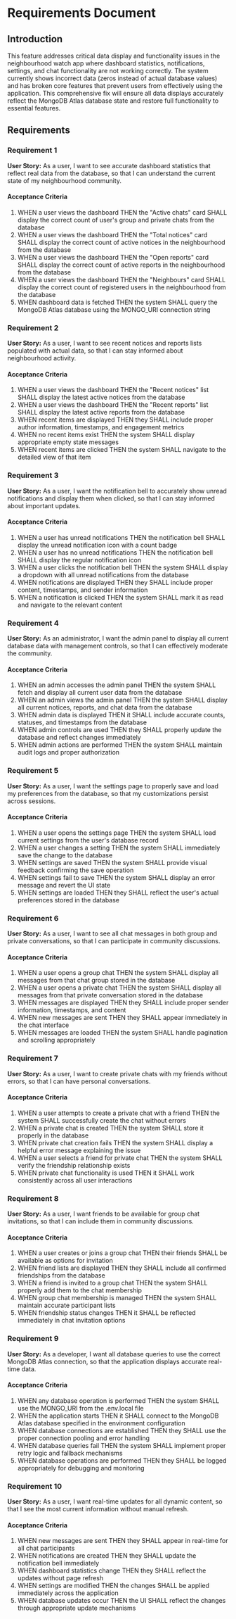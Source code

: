 # Requirements Document

## Introduction

This feature addresses critical data display and functionality issues in the neighbourhood watch app where dashboard statistics, notifications, settings, and chat functionality are not working correctly. The system currently shows incorrect data (zeros instead of actual database values) and has broken core features that prevent users from effectively using the application. This comprehensive fix will ensure all data displays accurately reflect the MongoDB Atlas database state and restore full functionality to essential features.

## Requirements

### Requirement 1

**User Story:** As a user, I want to see accurate dashboard statistics that reflect real data from the database, so that I can understand the current state of my neighbourhood community.

#### Acceptance Criteria

1. WHEN a user views the dashboard THEN the "Active chats" card SHALL display the correct count of user's group and private chats from the database
2. WHEN a user views the dashboard THEN the "Total notices" card SHALL display the correct count of active notices in the neighbourhood from the database
3. WHEN a user views the dashboard THEN the "Open reports" card SHALL display the correct count of active reports in the neighbourhood from the database
4. WHEN a user views the dashboard THEN the "Neighbours" card SHALL display the correct count of registered users in the neighbourhood from the database
5. WHEN dashboard data is fetched THEN the system SHALL query the MongoDB Atlas database using the MONGO_URI connection string

### Requirement 2

**User Story:** As a user, I want to see recent notices and reports lists populated with actual data, so that I can stay informed about neighbourhood activity.

#### Acceptance Criteria

1. WHEN a user views the dashboard THEN the "Recent notices" list SHALL display the latest active notices from the database
2. WHEN a user views the dashboard THEN the "Recent reports" list SHALL display the latest active reports from the database
3. WHEN recent items are displayed THEN they SHALL include proper author information, timestamps, and engagement metrics
4. WHEN no recent items exist THEN the system SHALL display appropriate empty state messages
5. WHEN recent items are clicked THEN the system SHALL navigate to the detailed view of that item

### Requirement 3

**User Story:** As a user, I want the notification bell to accurately show unread notifications and display them when clicked, so that I can stay informed about important updates.

#### Acceptance Criteria

1. WHEN a user has unread notifications THEN the notification bell SHALL display the unread notification icon with a count badge
2. WHEN a user has no unread notifications THEN the notification bell SHALL display the regular notification icon
3. WHEN a user clicks the notification bell THEN the system SHALL display a dropdown with all unread notifications from the database
4. WHEN notifications are displayed THEN they SHALL include proper content, timestamps, and sender information
5. WHEN a notification is clicked THEN the system SHALL mark it as read and navigate to the relevant content

### Requirement 4

**User Story:** As an administrator, I want the admin panel to display all current database data with management controls, so that I can effectively moderate the community.

#### Acceptance Criteria

1. WHEN an admin accesses the admin panel THEN the system SHALL fetch and display all current user data from the database
2. WHEN an admin views the admin panel THEN the system SHALL display all current notices, reports, and chat data from the database
3. WHEN admin data is displayed THEN it SHALL include accurate counts, statuses, and timestamps from the database
4. WHEN admin controls are used THEN they SHALL properly update the database and reflect changes immediately
5. WHEN admin actions are performed THEN the system SHALL maintain audit logs and proper authorization

### Requirement 5

**User Story:** As a user, I want the settings page to properly save and load my preferences from the database, so that my customizations persist across sessions.

#### Acceptance Criteria

1. WHEN a user opens the settings page THEN the system SHALL load current settings from the user's database record
2. WHEN a user changes a setting THEN the system SHALL immediately save the change to the database
3. WHEN settings are saved THEN the system SHALL provide visual feedback confirming the save operation
4. WHEN settings fail to save THEN the system SHALL display an error message and revert the UI state
5. WHEN settings are loaded THEN they SHALL reflect the user's actual preferences stored in the database

### Requirement 6

**User Story:** As a user, I want to see all chat messages in both group and private conversations, so that I can participate in community discussions.

#### Acceptance Criteria

1. WHEN a user opens a group chat THEN the system SHALL display all messages from that chat group stored in the database
2. WHEN a user opens a private chat THEN the system SHALL display all messages from that private conversation stored in the database
3. WHEN messages are displayed THEN they SHALL include proper sender information, timestamps, and content
4. WHEN new messages are sent THEN they SHALL appear immediately in the chat interface
5. WHEN messages are loaded THEN the system SHALL handle pagination and scrolling appropriately

### Requirement 7

**User Story:** As a user, I want to create private chats with my friends without errors, so that I can have personal conversations.

#### Acceptance Criteria

1. WHEN a user attempts to create a private chat with a friend THEN the system SHALL successfully create the chat without errors
2. WHEN a private chat is created THEN the system SHALL store it properly in the database
3. WHEN private chat creation fails THEN the system SHALL display a helpful error message explaining the issue
4. WHEN a user selects a friend for private chat THEN the system SHALL verify the friendship relationship exists
5. WHEN private chat functionality is used THEN it SHALL work consistently across all user interactions

### Requirement 8

**User Story:** As a user, I want friends to be available for group chat invitations, so that I can include them in community discussions.

#### Acceptance Criteria

1. WHEN a user creates or joins a group chat THEN their friends SHALL be available as options for invitation
2. WHEN friend lists are displayed THEN they SHALL include all confirmed friendships from the database
3. WHEN a friend is invited to a group chat THEN the system SHALL properly add them to the chat membership
4. WHEN group chat membership is managed THEN the system SHALL maintain accurate participant lists
5. WHEN friendship status changes THEN it SHALL be reflected immediately in chat invitation options

### Requirement 9

**User Story:** As a developer, I want all database queries to use the correct MongoDB Atlas connection, so that the application displays accurate real-time data.

#### Acceptance Criteria

1. WHEN any database operation is performed THEN the system SHALL use the MONGO_URI from the .env.local file
2. WHEN the application starts THEN it SHALL connect to the MongoDB Atlas database specified in the environment configuration
3. WHEN database connections are established THEN they SHALL use the proper connection pooling and error handling
4. WHEN database queries fail THEN the system SHALL implement proper retry logic and fallback mechanisms
5. WHEN database operations are performed THEN they SHALL be logged appropriately for debugging and monitoring

### Requirement 10

**User Story:** As a user, I want real-time updates for all dynamic content, so that I see the most current information without manual refresh.

#### Acceptance Criteria

1. WHEN new messages are sent THEN they SHALL appear in real-time for all chat participants
2. WHEN notifications are created THEN they SHALL update the notification bell immediately
3. WHEN dashboard statistics change THEN they SHALL reflect the updates without page refresh
4. WHEN settings are modified THEN the changes SHALL be applied immediately across the application
5. WHEN database updates occur THEN the UI SHALL reflect the changes through appropriate update mechanisms
